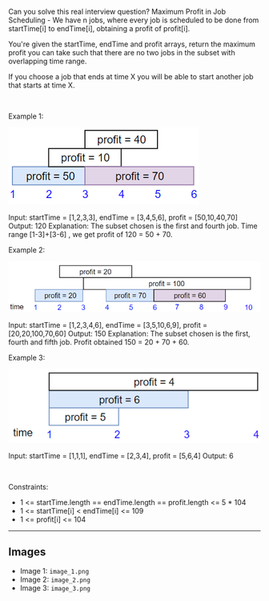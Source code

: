 Can you solve this real interview question? Maximum Profit in Job Scheduling - We have n jobs, where every job is scheduled to be done from startTime[i] to endTime[i], obtaining a profit of profit[i].

You're given the startTime, endTime and profit arrays, return the maximum profit you can take such that there are no two jobs in the subset with overlapping time range.

If you choose a job that ends at time X you will be able to start another job that starts at time X.

 

Example 1:

![Example 1](./image_1.png)


Input: startTime = [1,2,3,3], endTime = [3,4,5,6], profit = [50,10,40,70]
Output: 120
Explanation: The subset chosen is the first and fourth job. 
Time range [1-3]+[3-6] , we get profit of 120 = 50 + 70.


Example 2:

![Example 2](./image_2.png)


Input: startTime = [1,2,3,4,6], endTime = [3,5,10,6,9], profit = [20,20,100,70,60]
Output: 150
Explanation: The subset chosen is the first, fourth and fifth job. 
Profit obtained 150 = 20 + 70 + 60.


Example 3:

![Example 3](./image_3.png)


Input: startTime = [1,1,1], endTime = [2,3,4], profit = [5,6,4]
Output: 6


 

Constraints:

 * 1 <= startTime.length == endTime.length == profit.length <= 5 * 104
 * 1 <= startTime[i] < endTime[i] <= 109
 * 1 <= profit[i] <= 104

---

## Images

- Image 1: `image_1.png`
- Image 2: `image_2.png`
- Image 3: `image_3.png`
